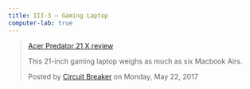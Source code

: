 ```yaml
---
title: III-3 — Gaming Laptop
computer-lab: true
---
```




<div class="fb-video" data-href="https://www.facebook.com/circuitbreaker/videos/1765085943784227/" data-width="500" data-show-text="false"><blockquote cite="https://www.facebook.com/circuitbreaker/videos/1765085943784227/" class="fb-xfbml-parse-ignore"><a href="https://www.facebook.com/circuitbreaker/videos/1765085943784227/">Acer Predator 21 X review</a><p>This 21-inch gaming laptop weighs as much as six Macbook Airs.</p>Posted by <a href="https://www.facebook.com/circuitbreaker/">Circuit Breaker</a> on Monday, May 22, 2017</blockquote></div>

